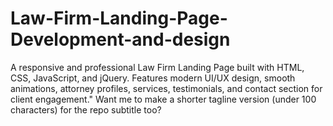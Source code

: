# Law-Firm-Landing-Page-Development-and-design
A responsive and professional Law Firm Landing Page built with HTML, CSS, JavaScript, and jQuery. Features modern UI/UX design, smooth animations, attorney profiles, services, testimonials, and contact section for client engagement."  Want me to make a shorter tagline version (under 100 characters) for the repo subtitle too?
